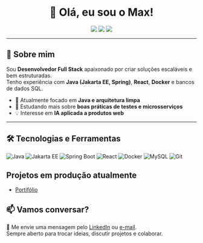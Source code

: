 <!-- Título -->
<h1 align="center">👋 Olá, eu sou o Max!</h1>

<p align="center">
  <a href="https://www.linkedin.com/in/maxforosteski"><img src="https://img.shields.io/badge/LinkedIn-Perfil-blue?style=for-the-badge&logo=linkedin"></a>
  <a href="https://mail.google.com/mail/u/0/?fs=1&to=max.forosteski.dev@gmail.com&tf=cm"><img src="https://img.shields.io/badge/Email-Contato-red?style=for-the-badge&logo=gmail"></a>
  <a href="https://max-forosteski-portifolio.vercel.app/"><img src="https://img.shields.io/badge/Portfólio-Site-success?style=for-the-badge&logo=aboutdotme"></a>
</p>

---

## 🚀 Sobre mim
Sou **Desenvolvedor Full Stack** apaixonado por criar soluções escaláveis e bem estruturadas.  
Tenho experiência com **Java (Jakarta EE, Spring)**, **React**, **Docker** e bancos de dados SQL.  

- 🎯 Atualmente focado em **Java e arquitetura limpa**
- 🌱 Estudando mais sobre **boas práticas de testes e microsserviços**
- 💡 Interesse em **IA aplicada a produtos web**

---

## 🛠️ Tecnologias e Ferramentas
![Java](https://img.shields.io/badge/Java-ED8B00?style=for-the-badge&logo=openjdk&logoColor=white)
![Jakarta EE](https://img.shields.io/badge/Jakarta%20EE-FF6600?style=for-the-badge&logo=java&logoColor=white)
![Spring Boot](https://img.shields.io/badge/Spring%20Boot-6DB33F?style=for-the-badge&logo=springboot&logoColor=white)
![React](https://img.shields.io/badge/React-20232A?style=for-the-badge&logo=react&logoColor=61DAFB)
![Docker](https://img.shields.io/badge/Docker-2496ED?style=for-the-badge&logo=docker&logoColor=white)
![MySQL](https://img.shields.io/badge/MySQL-005C84?style=for-the-badge&logo=mysql&logoColor=white)
![Git](https://img.shields.io/badge/Git-F05032?style=for-the-badge&logo=git&logoColor=white)

## Projetos em produção atualmente
- [Portifólio](https://linceylab-portfolio.vercel.app/)

## 📫 Vamos conversar?
💬 Me envie uma mensagem pelo [LinkedIn](https://www.linkedin.com/in/maxforosteski) ou [e-mail](https://mail.google.com/mail/u/0/?fs=1&to=max.forosteski.dev@gmail.com&tf=cm).  
Sempre aberto para trocar ideias, discutir projetos e colaborar.
